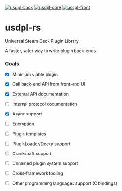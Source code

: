 [![usdpl-back](https://img.shields.io/crates/v/usdpl-back?label=usdpl-back&style=flat-square)](https://crates.io/crates/usdpl-back)
[![usdpl-core](https://img.shields.io/crates/v/usdpl-core?label=usdpl-core&style=flat-square)](https://crates.io/crates/usdpl-core)
[![usdpl-front](https://img.shields.io/crates/v/usdpl-front?label=usdpl-front&style=flat-square)](https://crates.io/crates/usdpl-front)

# usdpl-rs

Universal Steam Deck Plugin Library

A faster, safer way to write plugin back-ends

### Goals
- [x] Minimum viable plugin
- [x] Call back-end API from front-end UI
- [x] External API documentation
- [ ] Internal protocol documentation
- [x] Async support
- [ ] Encryption
- [ ] Plugin templates
- [ ] PluginLoader/Decky support
- [ ] Crankshaft support
- [ ] Unnamed plugin system support
- [ ] Cross-framework tooling
- [ ] Other programming languages support (C bindings)

